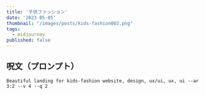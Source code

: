 ```yaml
---
title: '子供ファッション'
date: '2023-05-05'
thumbnail: "/images/posts/kids-fashion002.png"
tags:
  - midjourney
published: false
---
```


## 呪文（プロンプト）
```
Beautiful landing for kids-fashion website, design, ux/ui, ux, ui --ar 3:2 --v 4 --q 2
```